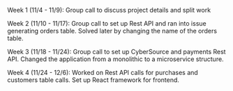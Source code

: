 Week 1 (11/4 - 11/9): 
Group call to discuss project details and split work


Week 2 (11/10 - 11/17):
Group call to set up Rest API and ran into issue generating orders table. Solved later by changing the name
of the orders table. 


Week 3 (11/18 - 11/24):
Group call to set up CyberSource and payments Rest API. Changed the application from a monolithic to a 
microservice structure.


Week 4 (11/24 - 12/6):
Worked on Rest API calls for purchases and customers table calls. Set up React framework for frontend. 